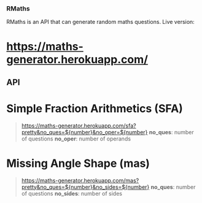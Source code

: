 ### RMaths

RMaths is an API that can generate random maths questions.
Live version:

# https://maths-generator.herokuapp.com/

## API

# Simple Fraction Arithmetics (SFA)

> https://maths-generator.herokuapp.com/sfa?pretty&no_ques=${number}&no_oper=${number}
> **no_ques**:
> number of questions
> **no_oper**:
> number of operands

# Missing Angle Shape (mas)

> https://maths-generator.herokuapp.com/mas?pretty&no_ques=${number}&no_sides=${number}
> **no_ques**:
> number of questions
> **no_sides**:
> number of sides
